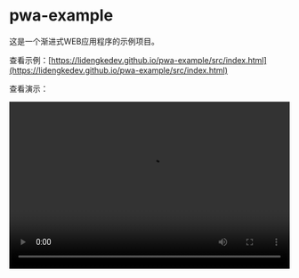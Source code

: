 # pwa-example
这是一个渐进式WEB应用程序的示例项目。

查看示例：[https://lidengkedev.github.io/pwa-example/src/index.html](https://lidengkedev.github.io/pwa-example/src/index.html)

查看演示：

<video controls width="100%" height="300px" loop src="https://lidengkedev.github.io/pwa-example/video/20210224_102642.mp4">您的浏览器不支持HTML视频功能</video>